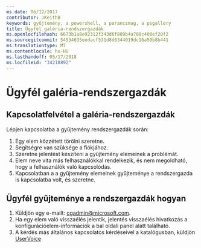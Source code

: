 ```yaml
---
ms.date: 06/12/2017
contributor: JKeithB
keywords: gyűjtemény, a powershell, a parancsmag, a psgallery
title: Ügyfél galéria-rendszergazdák
ms.openlocfilehash: 6673b1a8e92312f343d6f809b4a708c400ef20f2
ms.sourcegitcommit: 54534635eedacf531d8d6344019dc16a50b8b441
ms.translationtype: MT
ms.contentlocale: hu-HU
ms.lasthandoff: 05/17/2018
ms.locfileid: "34218892"
---
```

# <a name="contact-gallery-administrators"></a>Ügyfél galéria-rendszergazdák

## <a name="when-to-contact-gallery-administrators"></a>Kapcsolatfelvétel a galéria-rendszergazdák

Lépjen kapcsolatba a gyűjtemény rendszergazdák során:

1. Egy elem közzétett törölni szeretne.
2. Segítségre van szüksége a fiókjához.
3. Szeretne jelentést készíteni a gyűjtemény elemeinek a problémát.
4. Elem neve vita más felhasználókkal rendelkezik, és nem megoldható, hogy a felhasználók való kapcsolódás.
5. Kapcsolatban a a gyűjtemény elemeinek gyűjteménye a rendszergazda is kapcsolatba volt, és szeretne.

## <a name="how-to-contact-gallery-administrators"></a>Ügyfél gyűjteménye a rendszergazdák hogyan

1. Küldjön egy e-mailt: cgadmin@microsoft.com.
2. Ha egy elem való visszaélés jelentik, jelentés visszaélés hivatkozás a konfigurációelem-információk a bal oldali panel alatt található.
3. A kérdés más általános kapcsolatos kérdéseivel a katalógusban, küldjön [UserVoice](http://windowsserver.uservoice.com/forums/301869-powershell)